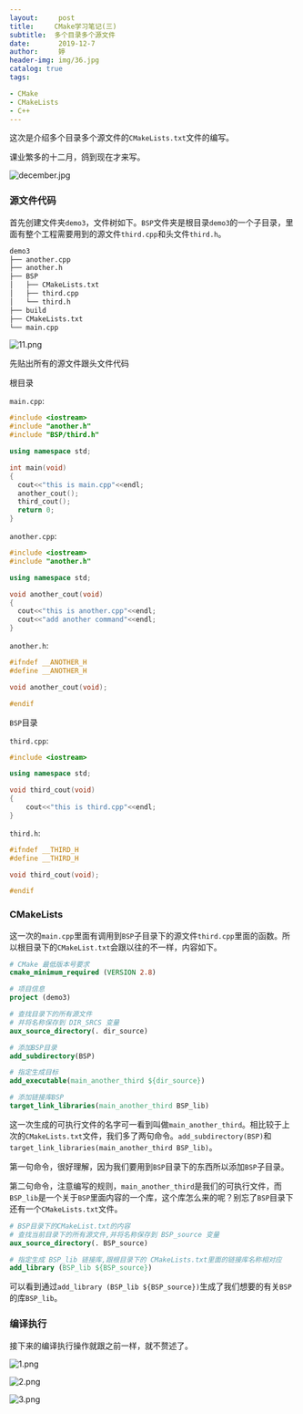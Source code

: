 ```yaml
---
layout:     post   				   
title:     CMake学习笔记(三)			
subtitle:  多个目录多个源文件 
date:       2019-12-7				
author:     婷                               
header-img: img/36.jpg 	
catalog: true 						
tags:								

- CMake
- CMakeLists
- C++
---
```




这次是介绍多个目录多个源文件的`CMakeLists.txt`文件的编写。

课业繁多的十二月，鸽到现在才来写。

![december.jpg](https://i.loli.net/2019/12/07/jAWGcC8gYSZFU5e.jpg)



### 源文件代码

首先创建文件夹`demo3`，文件树如下。`BSP`文件夹是根目录`demo3`的一个子目录，里面有整个工程需要用到的源文件`third.cpp`和头文件`third.h`。

```markdown
demo3
├── another.cpp
├── another.h
├── BSP
│   ├── CMakeLists.txt
│   ├── third.cpp
│   └── third.h
├── build
├── CMakeLists.txt
└── main.cpp
```

![11.png](https://i.loli.net/2019/12/07/IXzm9b1lv8AaeOy.png)

先贴出所有的源文件跟头文件代码

根目录

`main.cpp`:

```c++
#include <iostream>
#include "another.h"
#include "BSP/third.h"

using namespace std;

int main(void)
{
  cout<<"this is main.cpp"<<endl;
  another_cout();
  third_cout();
  return 0;
}
```

`another.cpp`:

```c++
#include <iostream>
#include "another.h"

using namespace std;

void another_cout(void)
{
  cout<<"this is another.cpp"<<endl;
  cout<<"add another command"<<endl;
}
```

`another.h`:

```c++
#ifndef __ANOTHER_H
#define __ANOTHER_H

void another_cout(void);

#endif
```

`BSP`目录

`third.cpp`:

```c++
#include <iostream>

using namespace std;

void third_cout(void)
{
	cout<<"this is third.cpp"<<endl;
}
```

`third.h`:

```c++
#ifndef __THIRD_H
#define __THIRD_H

void third_cout(void);

#endif
```

### CMakeLists

这一次的`main.cpp`里面有调用到`BSP`子目录下的源文件`third.cpp`里面的函数。所以根目录下的`CMakeList.txt`会跟以往的不一样，内容如下。

```cmake
# CMake 最低版本号要求
cmake_minimum_required (VERSION 2.8)

# 项目信息
project (demo3)

# 查找目录下的所有源文件
# 并将名称保存到 DIR_SRCS 变量
aux_source_directory(. dir_source)

# 添加BSP目录
add_subdirectory(BSP)

# 指定生成目标
add_executable(main_another_third ${dir_source})

# 添加链接库BSP
target_link_libraries(main_another_third BSP_lib)
```

这一次生成的可执行文件的名字可一看到叫做`main_another_third`。相比较于上次的`CMakeLists.txt`文件，我们多了两句命令。`add_subdirectory(BSP)`和`target_link_libraries(main_another_third BSP_lib)`。

第一句命令，很好理解，因为我们要用到`BSP`目录下的东西所以添加`BSP`子目录。

第二句命令，注意编写的规则，`main_another_third`是我们的可执行文件，而`BSP_lib`是一个关于`BSP`里面内容的一个库，这个库怎么来的呢？别忘了`BSP`目录下还有一个`CMakeLists.txt`文件。

```cmake
# BSP目录下的CMakeList.txt的内容
# 查找当前目录下的所有源文件,并将名称保存到 BSP_source 变量
aux_source_directory(. BSP_source)

# 指定生成 BSP_lib 链接库,跟根目录下的 CMakeLists.txt里面的链接库名称相对应
add_library (BSP_lib ${BSP_source})
```

可以看到通过`add_library (BSP_lib ${BSP_source})`生成了我们想要的有关`BSP`的库`BSP_lib`。

### 编译执行

接下来的编译执行操作就跟之前一样，就不赘述了。

![1.png](https://i.loli.net/2019/12/07/twjFWIMp8hE6qYf.png)

![2.png](https://i.loli.net/2019/12/07/mbshidDEk174gIR.png)

![3.png](https://i.loli.net/2019/12/07/tOqXLZx6vm2j83e.png)

